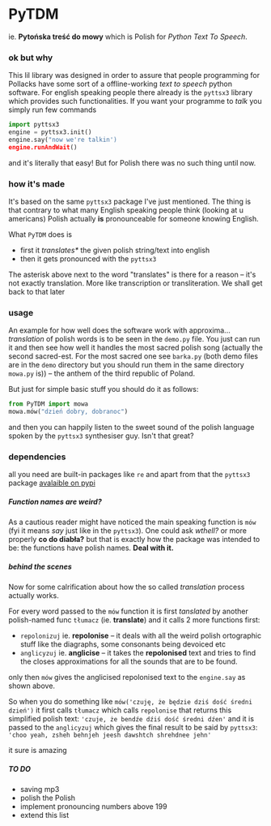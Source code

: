 # PyTDM
ie. __Pytońska treść do mowy__ which is Polish for _Python Text To Speech_.

### ok but why 
This lil library was designed in order to assure that people programming for Pollacks have some sort of a offline-working _text to speech_ python software.
For english speaking people there already is the `pyttsx3` library which provides such functionalities.
If you want your programme to _talk_ you simply run few commands

```python
import pyttsx3
engine = pyttsx3.init()
engine.say("now we're talkin')
engine.runAndWait()
```
and it's literally that easy! But for Polish there was no such thing until now.

### how it's made
It's based on the same `pyttsx3` package I've just mentioned. The thing is that contrary to what many English speaking people think (looking at u americans) Polish actually __is__ pronounceable for someone knowing English. 

What `PyTDM` does is 

* first it _translates*_ the given polish string/text into english
* then it gets pronounced with the `pyttsx3` 

The asterisk above next to the word "translates" is there for a reason – it's not exactly translation. More like transcription or transliteration.
We shall get back to that later

### usage
An example for how well does the software work with approxima... _translation_ of polish words is to be seen in the `demo.py` file. You just can run it and then see how well it handles the most sacred polish song (actually the second sacred-est. For the most sacred one see `barka.py` (both demo files are in the `demo` directory but you should run them in the same directory `mowa.py` is)) – the anthem of the third republic of Poland. 

But just for simple basic stuff you should do it as follows:

```python
from PyTDM import mowa
mowa.mów("dzień dobry, dobranoc")
```
and then you can happily listen to the sweet sound of the polish language spoken by the `pyttsx3` synthesiser guy. Isn't that great?

### dependencies
all you need are built-in packages like `re` and apart from that the `pyttsx3` package [avalaible on pypi](https://pypi.org/project/pyttsx3/)

##### Function names are weird?
As a cautious reader might have noticed the main speaking function is `mów` (fyi it means _say_ just like in the `pyttsx3`). One could ask _wthell?_ or more properly __co do diabła?__ but that is exactly how the package was intended to be: the functions have polish names. __Deal with it.__

##### behind the scenes
Now for some calrification about how the so called _translation_ process actually works. 

For every word passed to the `mów` function it is first _tanslated_ by another polish-named func `tłumacz` (ie. __translate__) and it calls 2 more functions first:

* `repolonizuj` ie. __repolonise__ – it deals with all the weird polish ortographic stuff like the diagraphs, some consonants being devoiced etc
* `anglicyzuj` ie. __anglicise__ – it takes the __repolonised__ text and tries to find the closes approximations for all the sounds that are to be found.

only then `mów` gives the anglicised repolonised text to the `engine.say` as shown above.

So when you do something like `mów('czuję, że będzie dziś dość średni dzień')` it first calls `tłumacz` which calls `repolonise`
that returns this simplified polish text:
`'czuje, że bendźe dźiś dość średni dźen'`
and it is passed to the `anglicyzuj` which gives the final result to be said by `pyttsx3`:
`'choo yeah, zsheh behnjeh jeesh dawshtch shrehdnee jehn'`

it sure is amazing



##### TO DO
* saving mp3
* polish the Polish
* implement pronouncing numbers above 199
* extend this list
